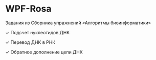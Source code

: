 # WPF-Rosa
Задания из Сборника упражнений «Алгоритмы биоинформатики»

✓ Подсчет нуклеотидов ДНК

✓ Перевод ДНК в РНК

✓ Обратное дополнение цепи ДНК

